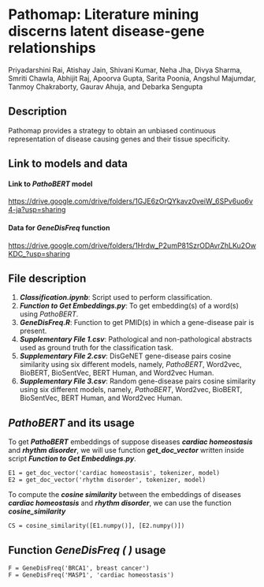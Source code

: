 # Pathomap: Literature mining discerns latent disease-gene relationships

Priyadarshini Rai, Atishay Jain, Shivani Kumar, Neha Jha, Divya Sharma, Smriti Chawla, Abhijit Raj, Apoorva Gupta, Sarita Poonia, Angshul Majumdar, Tanmoy Chakraborty, Gaurav Ahuja, and Debarka Sengupta

## Description

Pathomap provides a strategy to obtain an unbiased continuous representation of disease causing genes and their tissue specificity.

## Link to models and data

#### Link to *PathoBERT* model

https://drive.google.com/drive/folders/1GJE6zOrQYkavz0veiW_6SPv6uo6v4-ja?usp=sharing

#### Data for *GeneDisFreq* function

https://drive.google.com/drive/folders/1Hrdw_P2umP81SzrODAvrZhLKu2OwKDC_?usp=sharing

## File description

1. ***Classification.ipynb***: Script used to perform classification.
2. ***Function to Get Embeddings.py***: To get embedding(s) of a word(s) using *PathoBERT*.
3. ***GeneDisFreq.R***: Function to get PMID(s) in which a gene-disease pair is present.
4. ***Supplementary File 1.csv***: Pathological and non-pathological abstracts used as ground truth for the classification task.
5. ***Supplementary File 2.csv***: DisGeNET gene-disease pairs cosine similarity using six different models, namely, *PathoBERT*, Word2vec, BioBERT, BioSentVec, BERT Human, and Word2vec Human.
6. ***Supplementary File 3.csv***: Random gene-disease pairs cosine similarity using six different models, namely, *PathoBERT*, Word2vec, BioBERT, BioSentVec, BERT Human, and Word2vec Human.

## *PathoBERT* and its usage

To get ***PathoBERT*** embeddings of suppose diseases ***cardiac homeostasis*** and ***rhythm disorder***, we will use function ***get_doc_vector*** written inside script ***Function to Get Embeddings.py***.

```
E1 = get_doc_vector('cardiac homeostasis', tokenizer, model)
E2 = get_doc_vector('rhythm disorder', tokenizer, model)
```
To compute the ***cosine similarity*** between the embeddings of diseases ***cardiac homeostasis*** and ***rhythm disorder***, we can use the function ***cosine_similarity***

```
CS = cosine_similarity([E1.numpy()], [E2.numpy()])
```
## Function *GeneDisFreq ( )* usage

```
F = GeneDisFreq('BRCA1', breast cancer')
F = GeneDisFreq('MASP1', 'cardiac homeostasis')
```
